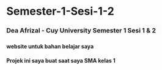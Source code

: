 # Semester-1-Sesi-1-2
<h3>Dea Afrizal - Cuy University Semester 1 Sesi 1 &amp; 2<h3>
<h4>website untuk bahan belajar saya</h4>
<h4>Projek ini saya buat saat saya SMA kelas 1</h4>
